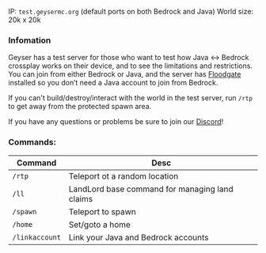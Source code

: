 IP: `test.geysermc.org` (default ports on both Bedrock and Java)
World size: 20k x 20k

### Infomation
Geyser has a test server for those who want to test how Java <-> Bedrock crossplay works on their device, and to see the limitations and restrictions. You can join from either Bedrock or Java, and the server has [Floodgate](Floodgate) installed so you don’t need a Java account to join from Bedrock.

If you can't build/destroy/interact with the world in the test server, run `/rtp` to get away from the protected spawn area.

If you have any questions or problems be sure to join our [Discord](https://discord.geysermc.org)!

### Commands:
|Command|Desc|
|--|--|
|`/rtp`|Teleport ot a random location|
|`/ll`|LandLord base command for managing land claims|
|`/spawn`|Teleport to spawn|
|`/home`|Set/goto a home|
|`/linkaccount`|Link your Java and Bedrock accounts|
